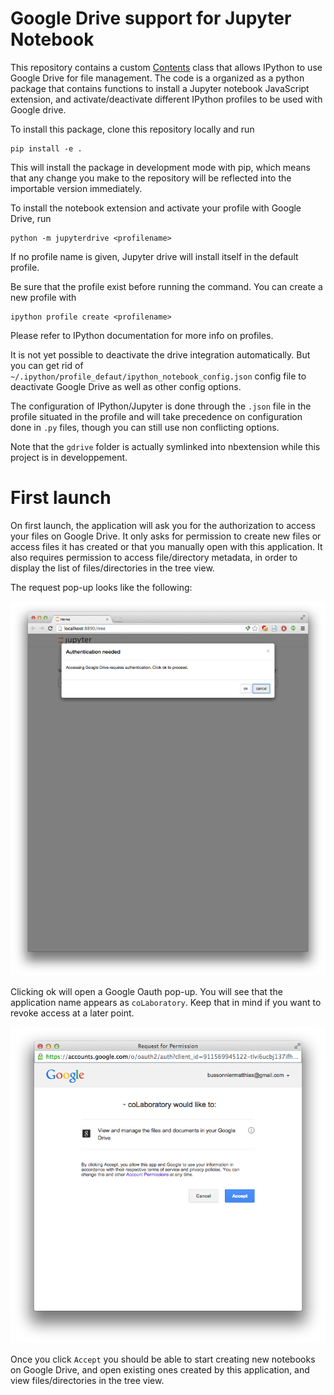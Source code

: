 # Google Drive support for Jupyter Notebook

This repository contains a custom
[Contents](https://github.com/ipython/ipython/blob/master/IPython/html/static/services/contents.js) class that allows IPython to use
Google Drive for file management.  The code is a organized as a python package
that contains functions to install a Jupyter notebook JavaScript extension,
and activate/deactivate different IPython profiles to be used with Google drive.

To install this package, clone this repository locally and run

```
pip install -e .
```

This will install the package in development mode with pip, which means that any
change you make to the repository will be reflected into the importable version
immediately.

To install the notebook extension and activate your profile with Google
Drive, run

```
python -m jupyterdrive <profilename>
```

If no profile name is given, Jupyter drive will install itself in the default profile.

Be sure that the profile exist before running the command. You can create a new profile with 

```
ipython profile create <profilename>
```

Please refer to IPython documentation for more info on profiles.

It is not yet possible to deactivate the drive integration automatically. But
you can get rid of `~/.ipython/profile_defaut/ipython_notebook_config.json`
config file to deactivate Google Drive as well as other config options.

The configuration of IPython/Jupyter is done through the `.json` file in the
profile situated in the profile and will take precedence on configuration done
in `.py` files, though you can still use non conflicting options.

Note that the `gdrive` folder is actually symlinked into nbextension while this
project is in developpement.


# First launch

On first launch, the application will ask you for the authorization to access
your files on Google Drive.  It only asks for permission to create new files or
 access files it has created or that you manually open with this application.
It also requires permission to access file/directory metadata, in order
to display the list of files/directories in the tree view.

The request pop-up looks like the following:

![](img/auth.png)

Clicking ok will open a Google Oauth pop-up.  You will see that the application
name appears as `coLaboratory`. Keep that in mind if you want to revoke access
at a later point.

![](img/popup.png)

Once you click `Accept` you should be able to start creating new notebooks on
Google Drive, and open existing ones created by this application, and
view files/directories in the tree view.

